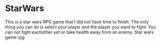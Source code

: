 # StarWars
This is a star wars RPG game that I did not have time to finish.  The only thing you can do is select your player and the player you want to fight.  You can not fight eachother yet or take health away from an enemy.
Star wars game rpg
